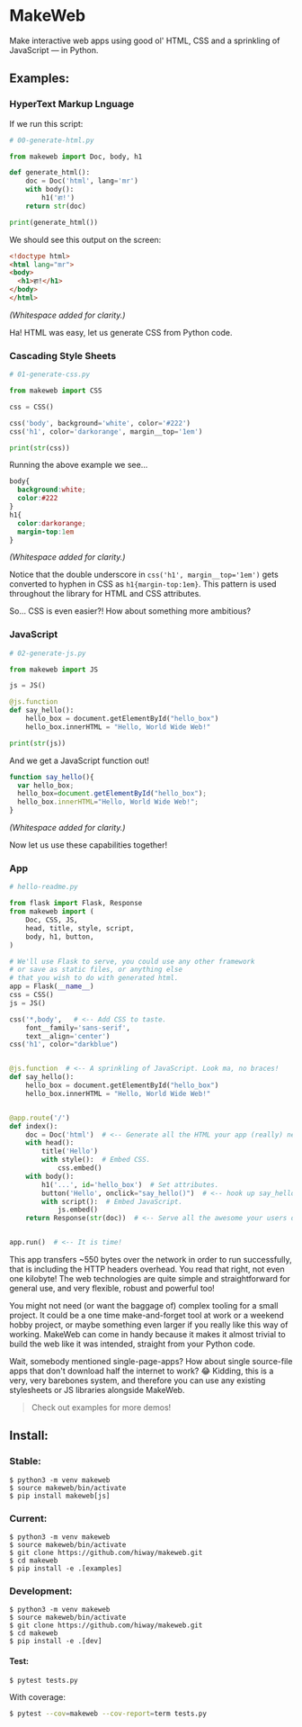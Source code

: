 # MakeWeb

Make interactive web apps using good ol' HTML, CSS 
and a sprinkling of JavaScript — in Python.

## Examples:

### HyperText Markup Lnguage

If we run this script:

```python
# 00-generate-html.py

from makeweb import Doc, body, h1

def generate_html():
    doc = Doc('html', lang='mr')
    with body():
        h1('हा!')
    return str(doc)

print(generate_html())
```

We should see this output on the screen:

```html
<!doctype html>
<html lang="mr">
<body>
  <h1>हा!</h1>
</body>
</html>
```
*(Whitespace added for clarity.)*

Ha! HTML was easy, let us generate CSS from Python code.

### Cascading Style Sheets

```python
# 01-generate-css.py

from makeweb import CSS

css = CSS()

css('body', background='white', color='#222')
css('h1', color='darkorange', margin__top='1em')

print(str(css))
```

Running the above example we see... 

```css
body{
  background:white;
  color:#222
}
h1{
  color:darkorange;
  margin-top:1em
}
```
*(Whitespace added for clarity.)*

Notice that the double underscore in `css('h1', margin__top='1em')`
gets converted to hyphen in CSS as `h1{margin-top:1em}`. 
This pattern is used throughout the library for HTML and CSS attributes.

So... CSS is even easier?! 
How about something more ambitious?

### JavaScript

```python
# 02-generate-js.py

from makeweb import JS

js = JS()

@js.function
def say_hello():
    hello_box = document.getElementById("hello_box")
    hello_box.innerHTML = "Hello, World Wide Web!"

print(str(js))
```

And we get a JavaScript function out!

```javascript
function say_hello(){
  var hello_box;
  hello_box=document.getElementById("hello_box");
  hello_box.innerHTML="Hello, World Wide Web!";
}
```
*(Whitespace added for clarity.)*


Now let us use these capabilities together!

### App

```python
# hello-readme.py

from flask import Flask, Response
from makeweb import (
    Doc, CSS, JS,
    head, title, style, script,
    body, h1, button,
)

# We'll use Flask to serve, you could use any other framework 
# or save as static files, or anything else 
# that you wish to do with generated html.
app = Flask(__name__)  
css = CSS()
js = JS()

css('*,body',   # <-- Add CSS to taste.
    font__family='sans-serif',
    text__align='center')
css('h1', color="darkblue")  


@js.function  # <-- A sprinkling of JavaScript. Look ma, no braces!
def say_hello():
    hello_box = document.getElementById("hello_box")
    hello_box.innerHTML = "Hello, World Wide Web!"


@app.route('/')
def index():
    doc = Doc('html')  # <-- Generate all the HTML your app (really) needs.
    with head():
        title('Hello')
        with style():  # Embed CSS.
            css.embed()
    with body():
        h1('...', id='hello_box')  # Set attributes. 
        button('Hello', onclick="say_hello()")  # <-- hook up say_hello().
        with script():  # Embed JavaScript.
            js.embed()
    return Response(str(doc))  # <-- Serve all the awesome your users desire!


app.run()  # <-- It is time! 
```

This app transfers ~550 bytes over the network in order to run successfully, 
that is including the HTTP headers overhead. 
You read that right, not even one kilobyte!
The web technologies are quite simple and straightforward for general use,
and very flexible, robust and powerful too!

You might not need (or want the baggage of) complex tooling 
for a small project. 
It could be a one time make-and-forget tool at work 
or a weekend hobby project, 
or maybe something even larger if you really like this way of working.
MakeWeb can come in handy because it makes it almost trivial 
to build the web like it was intended,
straight from your Python code.

Wait, somebody mentioned single-page-apps? 
How about single source-file apps 
that don't download half the internet to work? 😂
Kidding, this is a very, very barebones system,
and therefore you can use any existing stylesheets 
or JS libraries alongside MakeWeb.

> Check out examples for more demos! 



## Install:

### Stable:


    $ python3 -m venv makeweb
    $ source makeweb/bin/activate
    $ pip install makeweb[js]


### Current:

    $ python3 -m venv makeweb
    $ source makeweb/bin/activate
    $ git clone https://github.com/hiway/makeweb.git
    $ cd makeweb
    $ pip install -e .[examples]


### Development:

    $ python3 -m venv makeweb
    $ source makeweb/bin/activate
    $ git clone https://github.com/hiway/makeweb.git
    $ cd makeweb
    $ pip install -e .[dev]

#### Test:

```bash
$ pytest tests.py
```

With coverage:
```bash
$ pytest --cov=makeweb --cov-report=term tests.py
```
